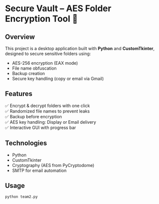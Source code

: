 # Secure Vault – AES Folder Encryption Tool 🔐

## Overview
This project is a desktop application built with **Python** and **CustomTkinter**, designed to secure sensitive folders using:
- AES-256 encryption (EAX mode)
- File name obfuscation
- Backup creation
- Secure key handling (copy or email via Gmail)

## Features
✅ Encrypt & decrypt folders with one click  
✅ Randomized file names to prevent leaks  
✅ Backup before encryption  
✅ AES key handling: Display or Email delivery  
✅ Interactive GUI with progress bar  

## Technologies
- Python
- CustomTkinter
- Cryptography (AES from PyCryptodome)
- SMTP for email automation

## Usage
```bash
python team2.py
